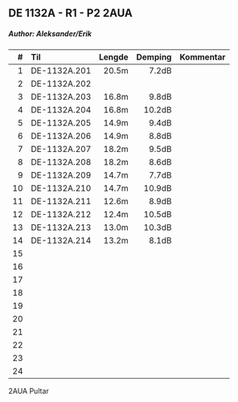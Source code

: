 ## DE 1132A - R1 - P2   2AUA
##### Author: Aleksander/Erik

|  #  |        Til       |Lengde|Demping|Kommentar|
|----:|:-----------------|-----:|------:|:--------|
|    1|DE-1132A.201      | 20.5m|  7.2dB|         |
|    2|DE-1132A.202      |      |       |         |
|    3|DE-1132A.203      | 16.8m|  9.8dB|         |
|    4|DE-1132A.204      | 16.8m| 10.2dB|         |
|    5|DE-1132A.205      | 14.9m|  9.4dB|         |
|    6|DE-1132A.206      | 14.9m|  8.8dB|         |
|    7|DE-1132A.207      | 18.2m|  9.5dB|         |
|    8|DE-1132A.208      | 18.2m|  8.6dB|         |
|    9|DE-1132A.209      | 14.7m|  7.7dB|         |
|   10|DE-1132A.210      | 14.7m| 10.9dB|         |
|   11|DE-1132A.211      | 12.6m|  8.9dB|         |
|   12|DE-1132A.212      | 12.4m| 10.5dB|         |
|   13|DE-1132A.213      | 13.0m| 10.3dB|         |
|   14|DE-1132A.214      | 13.2m|  8.1dB|         |
|   15|                  |      |       |         |
|   16|                  |      |       |         |
|   17|                  |      |       |         |
|   18|                  |      |       |         |
|   19|                  |      |       |         |
|   20|                  |      |       |         |
|   21|                  |      |       |         |
|   22|                  |      |       |         |
|   23|                  |      |       |         |
|   24|                  |      |       |         |

2AUA Pultar